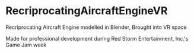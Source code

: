 # RecriprocatingAircraftEngineVR
Recriprocating Aircraft Engine modelled in Blender, Brought into VR space

Made for professional development during Red Storm Entertainment, Inc.'s Game Jam week